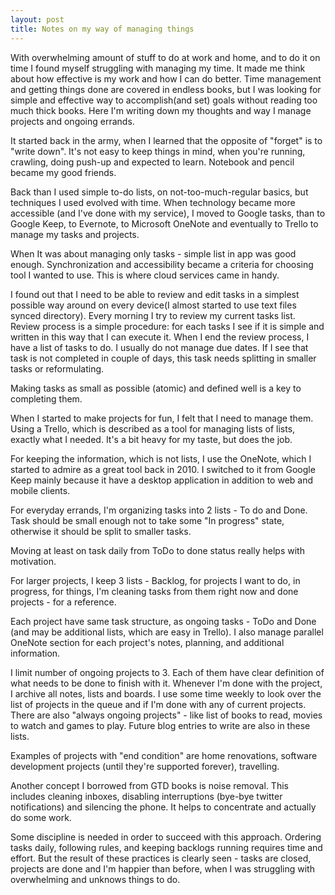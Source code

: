 ```yaml
---
layout: post
title: Notes on my way of managing things
---
```


With overwhelming amount of stuff to do at work and home, and to do it on time I found myself struggling with managing my time. It made me think about how effective is my work and how I can do better. Time management and getting things done are covered in endless books, but I was looking for simple and effective way to accomplish(and set) goals without reading too much thick books. Here I'm writing down my thoughts and way I manage projects and ongoing errands.

It started back in the army, when I learned that the opposite of "forget" is to "write down". It's not easy to keep things in mind, when you're running, crawling, doing push-up and expected to learn. Notebook and pencil became my good friends.   

Back than I used simple to-do lists, on not-too-much-regular basics, but techniques I used evolved with time. When technology became more accessible (and I've done with my service), I moved to Google tasks, than to Google Keep, to Evernote, to Microsoft OneNote and eventually to Trello to manage my tasks and projects.

When It was about managing only tasks - simple list in app was good enough. Synchronization and accessibility became a criteria for choosing tool I wanted to use. This is where cloud services came in handy. 

I found out that I need to be able to review and edit tasks in a simplest possible way around on every device(I almost started to use text files synced directory). Every morning  I try to review my current tasks list. Review process is a simple procedure: for each tasks I see if it is simple and written in this way that I can execute it. When I end the review process, I have a list of tasks to do. I usually do not manage due dates. If I see that task is not completed in couple of days, this task needs splitting in smaller tasks or reformulating.

Making tasks as small as possible (atomic) and defined well is a key to completing them. 

When I started to make projects for fun, I felt that I need to manage them. Using a Trello, which is described as a tool for managing lists of lists, exactly what I needed. It's a bit heavy for my taste, but does the job. 

For keeping the information, which is not lists, I use the OneNote, which I started to admire as a great tool back in 2010. I switched to it from Google Keep mainly because it have a desktop application in addition to web and mobile clients.

For everyday errands, I'm organizing tasks into 2 lists - To do and Done. Task should be small enough not to take some "In progress" state, otherwise it should be split to smaller tasks. 

Moving at least on task daily from ToDo to done status really helps with motivation.

For larger projects, I keep 3 lists - Backlog, for projects I want to do, in progress, for things, I'm cleaning tasks from them right now and done projects - for a reference.

Each project have same task structure, as ongoing tasks - ToDo and Done (and may be additional lists, which are easy in Trello). I also manage parallel OneNote section for each project's notes, planning, and additional information.

I limit number of ongoing projects to 3. Each of them have clear definition of what needs to be done to finish with it. Whenever I'm done with the project, I archive all notes, lists and boards. I use some time weekly to look over the list of projects in the queue and if I'm done with any of current projects. There are also "always ongoing projects" - like list of books to read, movies to watch and games to play. Future blog entries to write are also in these lists. 

Examples of projects with "end condition" are home renovations, software development projects (until they're supported forever), travelling. 

Another concept I borrowed from GTD books is noise removal. This includes cleaning inboxes, disabling interruptions (bye-bye twitter notifications) and silencing the phone. It helps to concentrate and actually do some work.

Some discipline is needed in order to succeed with this approach. Ordering tasks daily, following rules, and keeping backlogs running requires time and effort. But the result of these practices is clearly seen - tasks are closed, projects are done and I'm happier than before, when I was struggling with overwhelming and unknows things to do.
